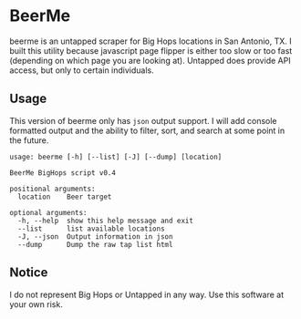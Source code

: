 # BeerMe

beerme is an untapped scraper for Big Hops locations in San Antonio, TX.
I built this utility because javascript page flipper is either too slow or too fast
(depending on which page you are looking at). Untapped does provide API access, but
only to certain individuals.

## Usage

This version of beerme only has `json` output support. I will add console formatted output
and the ability to filter, sort, and search at some point in the future. 

```
usage: beerme [-h] [--list] [-J] [--dump] [location]

BeerMe BigHops script v0.4

positional arguments:
  location    Beer target

optional arguments:
  -h, --help  show this help message and exit
  --list      list available locations
  -J, --json  Output information in json
  --dump      Dump the raw tap list html
```

## Notice

I do not represent Big Hops or Untapped in any way. Use this software at your own risk.

